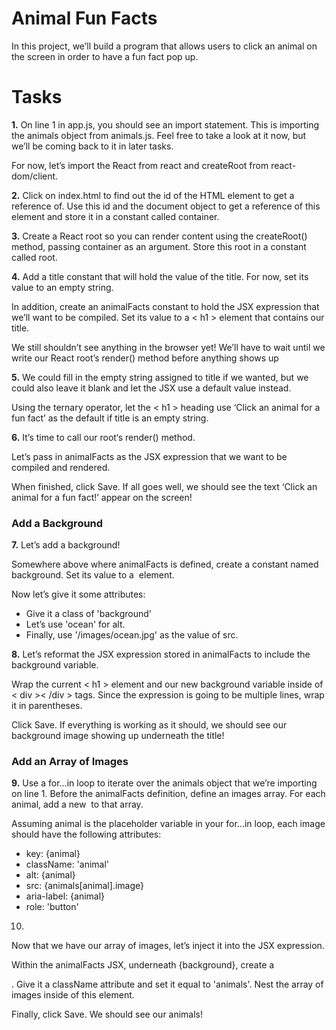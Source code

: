 # Animal Fun Facts

In this project, we’ll build a program that allows users to click an animal on the screen in order to have a fun fact pop up.

# Tasks

**1.** On line 1 in app.js, you should see an import statement. This is importing the animals object from animals.js. Feel free to take a look at it now, but we’ll be coming back to it in later tasks.

For now, let’s import the React from react and createRoot from react-dom/client.

**2.** Click on index.html to find out the id of the HTML element to get a reference of. Use this id and the document object to get a reference of this element and store it in a constant called container.

**3.** Create a React root so you can render content using the createRoot() method, passing container as an argument. Store this root in a constant called root.

**4.** Add a title constant that will hold the value of the title. For now, set its value to an empty string.

In addition, create an animalFacts constant to hold the JSX expression that we’ll want to be compiled. Set its value to a < h1 > element that contains our title.

We still shouldn’t see anything in the browser yet! We’ll have to wait until we write our React root’s render() method before anything shows up

**5.** We could fill in the empty string assigned to title if we wanted, but we could also leave it blank and let the JSX use a default value instead.

Using the ternary operator, let the < h1 > heading use ‘Click an animal for a fun fact’ as the default if title is an empty string.

**6.** It’s time to call our root‘s render() method.

Let’s pass in animalFacts as the JSX expression that we want to be compiled and rendered.

When finished, click Save. If all goes well, we should see the text ‘Click an animal for a fun fact!’ appear on the screen!

### Add a Background

**7.** Let’s add a background!

Somewhere above where animalFacts is defined, create a constant named background. Set its value to a <img /> element.

Now let’s give it some attributes:

- Give it a class of 'background'
- Let’s use 'ocean' for alt.
- Finally, use '/images/ocean.jpg' as the value of src.

**8.** Let’s reformat the JSX expression stored in animalFacts to include the background variable.

Wrap the current < h1 > element and our new background variable inside of < div >< /div > tags. Since the expression is going to be multiple lines, wrap it in parentheses.

Click Save. If everything is working as it should, we should see our background image showing up underneath the title!

### Add an Array of Images

**9.** Use a for...in loop to iterate over the animals object that we’re importing on line 1. Before the animalFacts definition, define an images array. For each animal, add a new <img /> to that array.

Assuming animal is the placeholder variable in your for...in loop, each image should have the following attributes:

- key: {animal}
- className: 'animal'
- alt: {animal}
- src: {animals[animal].image}
- aria-label: {animal}
- role: 'button'

10.
Now that we have our array of images, let’s inject it into the JSX expression.

Within the animalFacts JSX, underneath {background}, create a <div>. Give it a className attribute and set it equal to 'animals'. Nest the array of images inside of this element.

Finally, click Save. We should see our animals!
